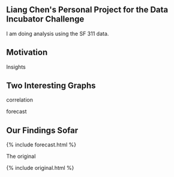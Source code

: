 ## Liang Chen's Personal Project for the Data Incubator Challenge

I am doing analysis using the SF 311 data.

## Motivation

Insights

## Two Interesting Graphs

correlation 

forecast

## Our Findings Sofar


{% include forecast.html %}

The original

{% include original.html %}
